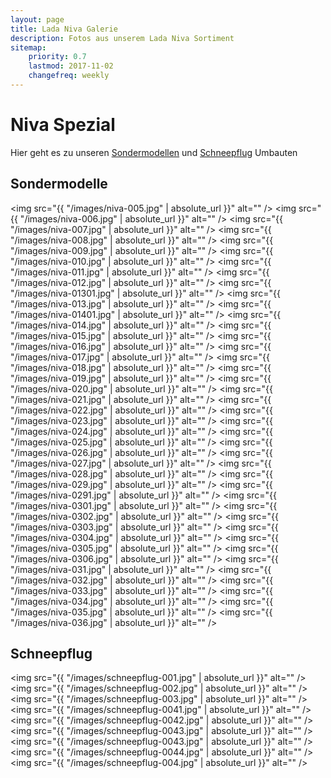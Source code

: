 ```yaml
---
layout: page
title: Lada Niva Galerie
description: Fotos aus unserem Lada Niva Sortiment
sitemap:
    priority: 0.7
    lastmod: 2017-11-02
    changefreq: weekly
---
```


# Niva Spezial

Hier geht es zu unseren [Sondermodellen](/niva#sondermodelle) und [Schneepflug](/niva#schneepflug) Umbauten

## Sondermodelle

<span class="image fit"><img src="{{ "/images/niva-005.jpg" | absolute_url }}" alt="" /></span>
<span class="image fit"><img src="{{ "/images/niva-006.jpg" | absolute_url }}" alt="" /></span>
<span class="image fit"><img src="{{ "/images/niva-007.jpg" | absolute_url }}" alt="" /></span>
<span class="image fit"><img src="{{ "/images/niva-008.jpg" | absolute_url }}" alt="" /></span>
<span class="image fit"><img src="{{ "/images/niva-009.jpg" | absolute_url }}" alt="" /></span>
<span class="image fit"><img src="{{ "/images/niva-010.jpg" | absolute_url }}" alt="" /></span>
<span class="image fit"><img src="{{ "/images/niva-011.jpg" | absolute_url }}" alt="" /></span>
<span class="image fit"><img src="{{ "/images/niva-012.jpg" | absolute_url }}" alt="" /></span>
<span class="image fit"><img src="{{ "/images/niva-01301.jpg" | absolute_url }}" alt="" /></span>
<span class="image fit"><img src="{{ "/images/niva-013.jpg" | absolute_url }}" alt="" /></span>
<span class="image fit"><img src="{{ "/images/niva-01401.jpg" | absolute_url }}" alt="" /></span>
<span class="image fit"><img src="{{ "/images/niva-014.jpg" | absolute_url }}" alt="" /></span>
<span class="image fit"><img src="{{ "/images/niva-015.jpg" | absolute_url }}" alt="" /></span>
<span class="image fit"><img src="{{ "/images/niva-016.jpg" | absolute_url }}" alt="" /></span>
<span class="image fit"><img src="{{ "/images/niva-017.jpg" | absolute_url }}" alt="" /></span>
<span class="image fit"><img src="{{ "/images/niva-018.jpg" | absolute_url }}" alt="" /></span>
<span class="image fit"><img src="{{ "/images/niva-019.jpg" | absolute_url }}" alt="" /></span>
<span class="image fit"><img src="{{ "/images/niva-020.jpg" | absolute_url }}" alt="" /></span>
<span class="image fit"><img src="{{ "/images/niva-021.jpg" | absolute_url }}" alt="" /></span>
<span class="image fit"><img src="{{ "/images/niva-022.jpg" | absolute_url }}" alt="" /></span>
<span class="image fit"><img src="{{ "/images/niva-023.jpg" | absolute_url }}" alt="" /></span>
<span class="image fit"><img src="{{ "/images/niva-024.jpg" | absolute_url }}" alt="" /></span>
<span class="image fit"><img src="{{ "/images/niva-025.jpg" | absolute_url }}" alt="" /></span>
<span class="image fit"><img src="{{ "/images/niva-026.jpg" | absolute_url }}" alt="" /></span>
<span class="image fit"><img src="{{ "/images/niva-027.jpg" | absolute_url }}" alt="" /></span>
<span class="image fit"><img src="{{ "/images/niva-028.jpg" | absolute_url }}" alt="" /></span>
<span class="image fit"><img src="{{ "/images/niva-029.jpg" | absolute_url }}" alt="" /></span>
<span class="image fit"><img src="{{ "/images/niva-0291.jpg" | absolute_url }}" alt="" /></span>
<span class="image fit"><img src="{{ "/images/niva-0301.jpg" | absolute_url }}" alt="" /></span>
<span class="image fit"><img src="{{ "/images/niva-0302.jpg" | absolute_url }}" alt="" /></span>
<span class="image fit"><img src="{{ "/images/niva-0303.jpg" | absolute_url }}" alt="" /></span>
<span class="image fit"><img src="{{ "/images/niva-0304.jpg" | absolute_url }}" alt="" /></span>
<span class="image fit"><img src="{{ "/images/niva-0305.jpg" | absolute_url }}" alt="" /></span>
<span class="image fit"><img src="{{ "/images/niva-0306.jpg" | absolute_url }}" alt="" /></span>
<span class="image fit"><img src="{{ "/images/niva-031.jpg" | absolute_url }}" alt="" /></span>
<span class="image fit"><img src="{{ "/images/niva-032.jpg" | absolute_url }}" alt="" /></span>
<span class="image fit"><img src="{{ "/images/niva-033.jpg" | absolute_url }}" alt="" /></span>
<span class="image fit"><img src="{{ "/images/niva-034.jpg" | absolute_url }}" alt="" /></span>
<span class="image fit"><img src="{{ "/images/niva-035.jpg" | absolute_url }}" alt="" /></span>
<span class="image fit"><img src="{{ "/images/niva-036.jpg" | absolute_url }}" alt="" /></span>

## Schneepflug

<span class="image fit"><img src="{{ "/images/schneepflug-001.jpg" | absolute_url }}" alt="" /></span>
<span class="image fit"><img src="{{ "/images/schneepflug-002.jpg" | absolute_url }}" alt="" /></span>
<span class="image fit"><img src="{{ "/images/schneepflug-003.jpg" | absolute_url }}" alt="" /></span>
<span class="image fit"><img src="{{ "/images/schneepflug-0041.jpg" | absolute_url }}" alt="" /></span>
<span class="image fit"><img src="{{ "/images/schneepflug-0042.jpg" | absolute_url }}" alt="" /></span>
<span class="image fit"><img src="{{ "/images/schneepflug-0043.jpg" | absolute_url }}" alt="" /></span>
<span class="image fit"><img src="{{ "/images/schneepflug-0043.jpg" | absolute_url }}" alt="" /></span>
<span class="image fit"><img src="{{ "/images/schneepflug-0044.jpg" | absolute_url }}" alt="" /></span>
<span class="image fit"><img src="{{ "/images/schneepflug-004.jpg" | absolute_url }}" alt="" /></span>
